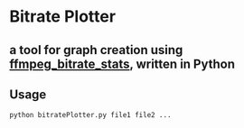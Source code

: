 # Bitrate Plotter
a tool for graph creation using [ffmpeg_bitrate_stats](https://github.com/slhck/ffmpeg-bitrate-stats), written in Python
----------------
## Usage
	python bitratePlotter.py file1 file2 ...
